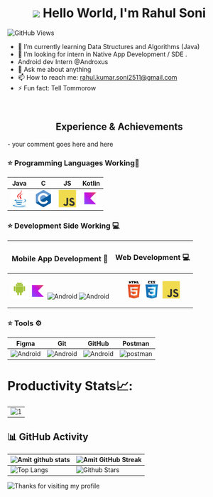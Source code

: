 <h1 align="center"><img src="https://emojis.slackmojis.com/emojis/images/1531849430/4246/blob-smile.gif?1531849430" width="30"/> Hello World, I'm Rahul Soni</h1>
<!-- <h3 align="center"> check out LearnDroid (https://learndroid.hashnode.dev)
</h3> -->

![GitHub Views](https://komarev.com/ghpvc/?username=rahulsoni0&color=0e75b6)

- 🔭 I’m currently learning Data Structures and Algorithms (Java) 
- 🤔 I’m looking for intern  in Native App Development / SDE .
-  Android dev Intern @Androxus
- 💬 Ask me about anything
- 📫 How to reach me: rahul.kumar.soni2511@gmail.com
- ⚡ Fun fact: Tell Tommorow 

<br>
<h2 align="center">Experience & Achievements </h2>
-
your comment goes here
and here

<!-- |<h3>Role</h3> | | <h3>Organization</h3> | <h3>TechStack</h3> | <h3>Project</h3> | <h3>TimeLine</h3> |  |
|-----------|-----------|-----------|-----------|-----------|-----------|-----------|
| Contributor | <img src="https://github.com/maityamit/maityamit/blob/main/Images/Organizations/gssoc.jpg" alt="Rait" width="30" height="30"/> | [GirlScript Winter of Contributing](https://gwoc.girlscript.tech/) | ```Android``` ```Java``` <br> ```Firebase``` ```UI/UX``` | [Repo link](https://github.com/girlscript/winter-of-contributing) | Mar 22 - May 22| [Certificate](https://drive.google.com/file/d/1WockhXOcnX8WS9Ptmj9Hu_L8fq1yLfb1/view?usp=sharing) |
|  Team lead | <img src="https://github.com/maityamit/maityamit/blob/main/Images/Organizations/jwoc.jpg" alt="Rait" width="30" height="30"/>  | [JGEC Winter of Code](https://jwoc.tech/) | ```Android``` ```Java``` <br> ```Firebase``` <br> ```Room Db```| [Tracky](https://github.com/maityamit/Tracky-Track-your-goals-or-targets) | Feb 22 - Mar 22 | [Certificate](https://github.com/maityamit/maityamit/blob/main/Images/Certificate/jwoc_cer.jpg) |


<br> -->


<h3 align="left">⭐ Programming Languages Working💬</h3>

| Java | C  | JS | Kotlin |
|-----------|-----------|-----------|-----------|
| <img src="https://raw.githubusercontent.com/devicons/devicon/master/icons/java/java-original.svg" alt="Android" width="40" height="40"/> | <img src="https://raw.githubusercontent.com/devicons/devicon/master/icons/c/c-original.svg" alt="Android" width="40" height="40"/> | <img src="https://raw.githubusercontent.com/devicons/devicon/master/icons/javascript/javascript-original.svg" alt="Android" width="40" height="40"/> | <img src="https://github.com/devicons/devicon/blob/master/icons/kotlin/kotlin-original.svg" alt="Android" width="35" height="35"/> |

<h3 align="left">⭐ Development Side Working 💻</h3>

|<h3 align="center">Mobile App Development 📱</h3>| <h3 align="center">Web Development 💻 </h3> |
|:------------------------------------------------:|:-----------------------------------------:|
| <p align="center"><img src="https://raw.githubusercontent.com/devicons/devicon/master/icons/android/android-original-wordmark.svg" alt="Android" width="40" height="40"/> <img src="https://github.com/devicons/devicon/blob/master/icons/kotlin/kotlin-original.svg" alt="Android" width="35" height="35"/> <img src="https://www.vectorlogo.zone/logos/firebase/firebase-icon.svg" alt="Android" width="40" height="40"/> <img src="https://www.vectorlogo.zone/logos/java/java-icon.svg" alt="Android" width="40" height="40"/></p> | <p align="center"><img src="https://raw.githubusercontent.com/devicons/devicon/master/icons/html5/html5-original-wordmark.svg" alt="Android" width="40" height="40"/><img src="https://raw.githubusercontent.com/devicons/devicon/master/icons/css3/css3-original-wordmark.svg" alt="Android" width="40" height="40"/>  <img src="https://raw.githubusercontent.com/devicons/devicon/master/icons/javascript/javascript-original.svg" alt="Android" width="40" height="40"/></p> |

<h3 align="left">⭐ Tools ⚙️ </h3>

| Figma | Git | GitHub | Postman | 
|-----------|-----------|-----------|-----------|
|<img src="https://www.vectorlogo.zone/logos/figma/figma-icon.svg" alt="Android" width="40" height="40"/> |<img src="https://www.vectorlogo.zone/logos/git-scm/git-scm-icon.svg" alt="Android" width="40" height="40"/> | <img src="https://github.githubassets.com/images/modules/site/icons/footer/github-mark.svg" alt="Android" width="80" height="40"/> | <img src="https://logos-download.com/wp-content/uploads/2020/06/Postman_Logo.png" alt="postman" width="80" height="40"/>|

<!-- <h3 align="left">⭐ Connect with me on social media 📲 </h3>


| Linkedin | GitHub | Stackoverflow | Instagram | Twitter | Facebook |
|-----------|-----------|-----------|-----------|-----------|-----------|
| <p align="center"><a href="https://linkedin.com/in/rahulsoni0" target="blank"><img align="center" src="https://raw.githubusercontent.com/rahuldkjain/github-profile-readme-generator/master/src/images/icons/Social/linked-in-alt.svg" alt="rahulsoni0" height="30" width="40" /></a></p> | <p align="center"> <a href="https://github.com/rahulsoni0" target="blank"><img align="center" src="https://raw.githubusercontent.com/rahuldkjain/github-profile-readme-generator/master/src/images/icons/Social/github.svg" alt="rahulsoni" height="30" width="40" /></a> </p> | <p align="center"><a href="https://stackoverflow.com/users/13825516/rahulsoni0" target="blank"><img align="center" src="https://raw.githubusercontent.com/rahuldkjain/github-profile-readme-generator/master/src/images/icons/Social/stack-overflow.svg" alt="_ansuman_behera_/" height="30" width="40" /></a> </p> | <p align="center"><a href="https://instagram.com/rahulsoni0" target="blank"><img align="center" src="https://raw.githubusercontent.com/rahuldkjain/github-profile-readme-generator/master/src/images/icons/Social/instagram.svg" alt="_ansuman_behera_/" height="30" width="40" /></a></p> |<p align="center"> <a href="https://twitter.com/rahul5oni" target="blank"><img align="center" src="https://raw.githubusercontent.com/rahuldkjain/github-profile-readme-generator/master/src/images/icons/Social/twitter.svg" alt="rahulsoni" height="30" width="40" /></a> </p>|<p align="center"> <a href="https://www.facebook.com/rahulsoni0" target="blank"><img align="center" src="https://raw.githubusercontent.com/rahuldkjain/github-profile-readme-generator/master/src/images/icons/Social/facebook.svg" alt="rahulsoni" height="30" width="40" /></a></p> |
    -->
     
# Productivity Stats📈:
<table>
  <tr>
    <td><img src="https://github-profile-summary-cards.vercel.app/api/cards/profile-details?username=rahulsoni0&theme=monokai"  display=block width=100% height=auto  alt="1" ></td>
   </tr> 
</table>


## 📊 GitHub Activity
| ![Amit github stats](https://github-readme-stats.vercel.app/api?username=rahulsoni0&show_icons=true&theme=radical) | ![Amit GitHub Streak](https://github-readme-streak-stats.herokuapp.com/?user=rahulsoni0&theme=radical)                                                                                                           |
| --------------------------------------------------------------------------------------------------------------------------------- | ----------------------------------------------------------------------------------------------------------------------------------------------------------------------------------------------------------------- |
| ![Top Langs](https://github-readme-stats.vercel.app/api/top-langs/?username=rahulsoni0&langs_count=8&theme=radical&layout=compact) | ![Github Stars](https://github-readme-stats.vercel.app/api?username=rahulsoni0&show_icons=true&locale=en&count_private=true&hide_rank=true&custom_title=My%20GitHub%20Stats&disable_animations=true&theme=radical) |


<!-- ## 📚 My Education Status


<h4>⌚ B.Tech (EE) at National Institute Of Technology , Jamshedpur ('24) </h4>
 🏆 <br> 
 • Winner ElectroHack ( pravardhan 2022 ). Link <br>
• Top 200 - Route Mobile RAPID Hackathon out of 7275 teams participated globally. Link<br>
• Rank: 421 - Codathon. INTER NIT Coding Contest 2021 among 5700+ participants Link<br>
• Leetcode contest rating 1832 | - 500+ DSA problems on LeetCode. link<br>
• Stood 1077th in Leetcode Biweekly Contest 87. Link </h4><br>
<h4>⌛ educations details here</h4>
National Institute of Technology, Jamshedpur 2020 - 2024
Bachelor of Technology - Electrical Engineering CGPA: 8.89

Central Academy Sr. Secondary School, Kota - 2020
Class 12th - Central Board of Secondary Education (CBSE) 85.6%

D.A.V Public School, Hazaribag - 2018
Class 10th - Central Board of Secondary Education (CBSE) 93% -->


<img height="120" alt="Thanks for visiting my profile" width="100%" src="https://github.com/dibyendu415/dibyendu415/blob/master/marquee.svg" />
